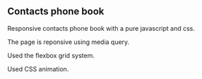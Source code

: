 Contacts phone book
----------------------

Responsive contacts phone book with a pure javascript and css.

The page is reponsive using media query.

Used the flexbox grid system.

Used CSS animation.